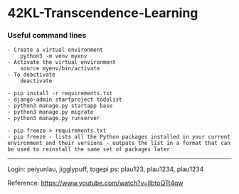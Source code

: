 # 42KL-Transcendence-Learning

### Useful command lines
	- Create a virtual environment 
		python3 -m venv myenv
	- Activate the virtual environment
		source myenv/bin/activate
	- To deactivate
		deactivate 

	- pip install -r requirements.txt
	- django-admin startproject todolist
	- python3 manage.py startapp base
	- python3 manage.py migrate
	- python3 manage.py runserver

	- pip freeze > requirements.txt
	- pip freeze - lists all the Python packages installed in your current environment and their versions - outputs the list in a format that can be used to reinstall the same set of packages later
___
Login: peiyunlau, jigglypuff, togepi
ps: plau123, plau1234, plau1234

Reference: 
https://www.youtube.com/watch?v=llbtoQTt4qw
